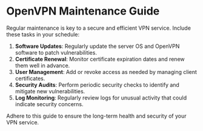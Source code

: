 # OpenVPN Maintenance Guide

Regular maintenance is key to a secure and efficient VPN service. Include these tasks in your schedule:

1. **Software Updates**: Regularly update the server OS and OpenVPN software to patch vulnerabilities.
2. **Certificate Renewal**: Monitor certificate expiration dates and renew them well in advance.
3. **User Management**: Add or revoke access as needed by managing client certificates.
4. **Security Audits**: Perform periodic security checks to identify and mitigate new vulnerabilities.
5. **Log Monitoring**: Regularly review logs for unusual activity that could indicate security concerns.

Adhere to this guide to ensure the long-term health and security of your VPN service.
